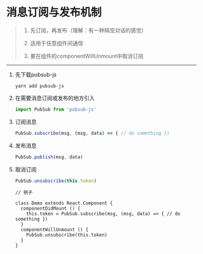 # 消息订阅与发布机制

> 1. 先订阅，再发布（理解：有一种隔空对话的感觉）
>
> 2. 适用于任意组件间通信
>
> 3. 要在组件的componentWillUnmount中取消订阅

------

1. 先下载pubsub-js

   ```
   yarn add pubsub-js
   ```

2. 在需要消息订阅或发布的地方引入

   ```js
   import PubSub from 'pubsub-js'
   ```

3. 订阅消息

   ```js
   PubSub.subscribe(msg, (msg, data) => { // do something })
   ```

4. 发布消息

   ```js
   PubSub.publish(msg, data)
   ```

5. 取消订阅

   ```js
   PubSub.unsubscribe(this.token)
   ```

   ```react
   // 例子
   
   class Demo extends React.Component {
     componentDidMount () {
       this.token = PubSub.subscribe(msg, (msg, data) => { // do something })
     }
     componentWillUnmount () {
       PubSub.unsubscribe(this.token)
     } 
   }
   ```

   